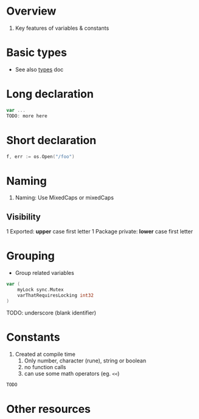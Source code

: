 # Overview
1. Key features of variables & constants


# Basic types
- See also [types](./types.basic.md) doc


# Long declaration
```go
var ...
TODO: more here
```

# Short declaration
```go
f, err := os.Open("/foo")
```

# Naming
1. Naming: Use MixedCaps or mixedCaps


## Visibility
1 Exported: **upper** case first letter
1 Package private: **lower** case first letter


# Grouping
- Group related variables
```go
var (
    myLock sync.Mutex
    varThatRequiresLocking int32
)
```

TODO: underscore (blank identifier)


# Constants
1. Created at compile time
    1. Only number, character (rune), string or boolean
    1. no function calls
    1. can use some math operators (eg. `<<`)
```go
TODO
```


# Other resources
